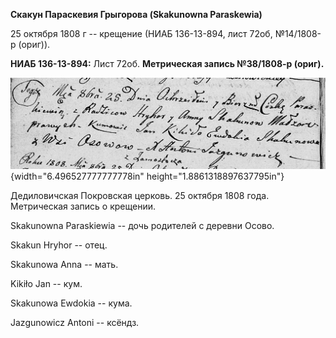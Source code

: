 **Скакун Параскевия Грыгорова (Skakunowna Paraskewia)**

25 октября 1808 г -- крещение (НИАБ 136-13-894, лист 72об, №14/1808-р
(ориг)).

**НИАБ 136-13-894:** Лист 72об. **Метрическая запись №38/1808-р
(ориг).**

![](./media/92cc6eb26b3901d9c6f24ab9f0c5f5b1ef146046.png){width="6.496527777777778in"
height="1.8861318897637795in"}

Дедиловичская Покровская церковь. 25 октября 1808 года. Метрическая
запись о крещении.

Skakunowna Paraskiewia -- дочь родителей с деревни Осово.

Skakun Hryhor -- отец.

Skakunowa Anna -- мать.

Kikiło Jan -- кум.

Skakunowa Ewdokia -- кума.

Jazgunowicz Antoni -- ксёндз.
